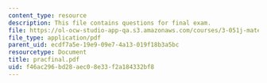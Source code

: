 ```yaml
---
content_type: resource
description: This file contains questions for final exam.
file: https://ol-ocw-studio-app-qa.s3.amazonaws.com/courses/3-051j-materials-for-biomedical-applications-spring-2006/f46ac296bd28aec08e33f2a184332bf8_pracfinal.pdf
file_type: application/pdf
parent_uid: ecdf7a5e-19e9-09e7-4a13-019f18b3a5bc
resourcetype: Document
title: pracfinal.pdf
uid: f46ac296-bd28-aec0-8e33-f2a184332bf8
---
```

